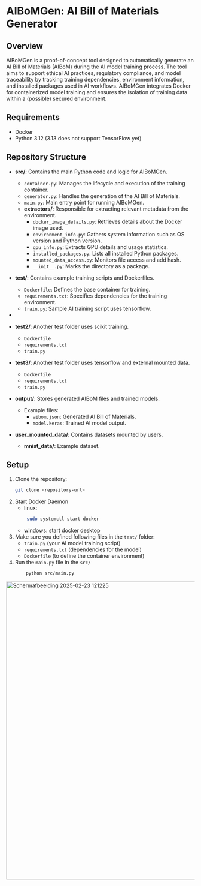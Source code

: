 # AIBoMGen: AI Bill of Materials Generator

## Overview
AIBoMGen is a proof-of-concept tool designed to automatically generate an AI Bill of Materials (AIBoM) during the AI model training process. The tool aims to support ethical AI practices, regulatory compliance, and model traceability by tracking training dependencies, environment information, and installed packages used in AI workflows. AIBoMGen integrates Docker for containerized model training and ensures the isolation of training data within a (possible) secured environment.

## Requirements
- Docker
- Python 3.12 (3.13 does not support TensorFlow yet)

## Repository Structure

- **src/**: Contains the main Python code and logic for AIBoMGen.
   - `container.py`: Manages the lifecycle and execution of the training container.
   - `generator.py`: Handles the generation of the AI Bill of Materials.
   - `main.py`: Main entry point for running AIBoMGen.
   - **extractors/**: Responsible for extracting relevant metadata from the environment.
      - `docker_image_details.py`: Retrieves details about the Docker image used.
      - `environment_info.py`: Gathers system information such as OS version and Python version.
      - `gpu_info.py`: Extracts GPU details and usage statistics.
      - `installed_packages.py`: Lists all installed Python packages.
      - `mounted_data_access.py`: Monitors file access and add hash.
      - `__init__.py`: Marks the directory as a package.

- **test/**: Contains example training scripts and Dockerfiles.
   - `Dockerfile`: Defines the base container for training.
   - `requirements.txt`: Specifies dependencies for the training environment.
   - `train.py`: Sample AI training script uses tensorflow.
- 
- **test2/**: Another test folder uses scikit training.
   - `Dockerfile`
   - `requirements.txt`
   - `train.py`

- **test3/**: Another test folder uses tensorflow and external mounted data.
   - `Dockerfile`
   - `requirements.txt`
   - `train.py`

- **output/**: Stores generated AIBoM files and trained models.
   - Example files:
      - `aibom.json`: Generated AI Bill of Materials.
      - `model.keras`: Trained AI model output.

- **user_mounted_data/**: Contains datasets mounted by users.
   - **mnist_data/**: Example dataset.


## Setup
1. Clone the repository:
   ```bash
   git clone <repository-url>
2. Start Docker Daemon
   - linux:
      ```bash
       sudo systemctl start docker
   - windows: start docker desktop
3. Make sure you defined following files in the `test/` folder:
     - `train.py` (your AI model training script)
     - `requirements.txt` (dependencies for the model)
     - `Dockerfile` (to define the container environment)
4. Run the `main.py` file in the `src/`
   ```bash
       python src/main.py

<img width="795" alt="Schermafbeelding 2025-02-23 121225" src="https://github.ugent.be/wievdndr/AIBoMGen/assets/13326/7ada3164-8b98-42bc-ba0a-af46a72d3f85">

